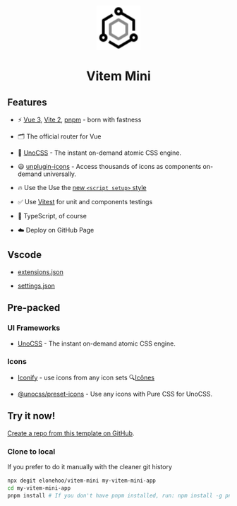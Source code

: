 <div align="center">
  <img src="./public/logo.svg" wigth='100px' height='100px' />
</div>

<h1 align='center'>Vitem Mini</h1>

## Features

- ⚡️ [Vue 3](https://github.com/vuejs/core), [Vite 2](https://github.com/vitejs/vite), [pnpm](https://github.com/pnpm/pnpm) - born with fastness

- 🗂 The official router for Vue

- 🎨 [UnoCSS](https://github.com/unocss/unocss) - The instant on-demand atomic CSS engine.

- 😃 [unplugin-icons](https://github.com/antfu/unplugin-icons) - Access thousands of icons as components on-demand universally.

- 🔥 Use the Use the [new `<script setup>` style](https://github.com/vuejs/rfcs/pull/227)

- ✅ Use [Vitest](https://github.com/vitest-dev/vitest) for unit and components testings

- 🦾 TypeScript, of course

- ☁️ Deploy on GitHub Page

## Vscode

- [extensions.json](./.vscode/extensions.json)

- [settings.json](./.vscode/settings.json)

## Pre-packed

### UI Frameworks

- [UnoCSS](https://github.com/unocss/unocss) - The instant on-demand atomic CSS engine.

### Icons

- [Iconify](https://iconify.design/) - use icons from any icon sets 🔍[Icônes](https://icones.js.org)

- [@unocss/preset-icons](https://github.com/unocss/unocss/tree/main/packages/preset-icons) - Use any icons with Pure CSS for UnoCSS.

## Try it now!

[Create a repo from this template on GitHub](https://github.com/elonehoo/vitem-mini/generate).

### Clone to local

If you prefer to do it manually with the cleaner git history

```bash
npx degit elonehoo/vitem-mini my-vitem-mini-app
cd my-vitem-mini-app
pnpm install # If you don't have pnpm installed, run: npm install -g pnpm
```
